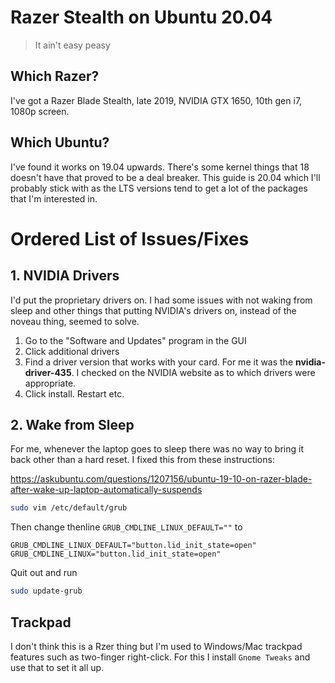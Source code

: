 # Razer Stealth on Ubuntu 20.04

> It ain't easy peasy

## Which Razer?

I've got a Razer Blade Stealth, late 2019, NVIDIA GTX 1650, 10th gen i7, 1080p screen.

## Which Ubuntu?

I've found it works on 19.04 upwards. There's some kernel things that 18 doesn't have that proved to be a deal breaker. This guide is 20.04 which I'll probably stick with as the LTS versions tend to get a lot of the packages that I'm interested in.

# Ordered List of Issues/Fixes

## 1. NVIDIA Drivers

I'd put the proprietary drivers on. I had some issues with not waking from sleep and other things that putting NVIDIA's drivers on, instead of the noveau thing, seemed to solve.

1. Go to the "Software and Updates" program in the GUI
2. Click additional drivers
3. Find a driver version that works with your card. For me it was the **nvidia-driver-435**. I checked on the NVIDIA website as to which drivers were appropriate.
4. Click install. Restart etc.

## 2. Wake from Sleep

For me, whenever the laptop goes to sleep there was no way to bring it back other than a hard reset. I fixed this from these instructions:

https://askubuntu.com/questions/1207156/ubuntu-19-10-on-razer-blade-after-wake-up-laptop-automatically-suspends

```sh
sudo vim /etc/default/grub
```

Then change thenline `GRUB_CMDLINE_LINUX_DEFAULT=""` to

```
GRUB_CMDLINE_LINUX_DEFAULT="button.lid_init_state=open"
GRUB_CMDLINE_LINUX="button.lid_init_state=open"
```

Quit out and run

```sh
sudo update-grub
```

## Trackpad

I don't think this is a Rzer thing but I'm used to Windows/Mac trackpad features such as two-finger right-click. For this I install `Gnome Tweaks` and use that to set it all up.

